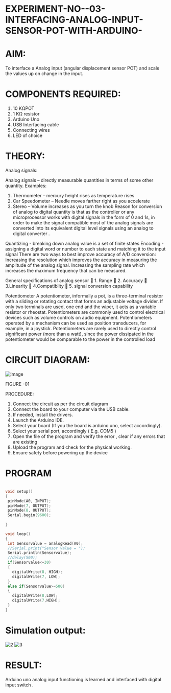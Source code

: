 # EXPERIMENT-NO--03-INTERFACING-ANALOG-INPUT-SENSOR-POT-WITH-ARDUINO-




# AIM:
To interface a Analog  input (angular displacement sensor POT) and scale the values up on change in the input.


# COMPONENTS REQUIRED:
1.	10 KΩPOT
2.	1 KΩ resistor 
3.	Arduino Uno 
4.	USB Interfacing cable 
5.	Connecting wires 
6.	LED of choice 



# THEORY: 

Analog signals:

Analog signals – directly measurable quantities in terms of some other quantity.
Examples:
1. Thermometer – mercury height rises as temperature rises
2. Car Speedometer – Needle moves farther right as you accelerate
3. Stereo – Volume increases as you turn the knob
Reason for conversion of analog to digital quantity is that as the controller or any microprocessor works with digital signals in the form of 0 and 1s, in order to make the signal compatible  most of the analog signals are converted into its equivalent digital level signals using an analog to digital converter .

Quantizing - breaking down analog value is a set of finite states
Encoding - assigning a digital word or number to each state and matching it to the input signal
 There are two ways to best improve accuracy of A/D conversion:
Increasing the resolution which improves the accuracy in measuring the amplitude of the analog signal.
Increasing the sampling rate which increases the maximum frequency that can be measured.

General specifications of analog sensor
	1. Range
	2. Accuracy
	3.Linearity
	4.Compatiblity
	5. signal conversion capability

Potentiometer
A potentiometer, informally a pot, is a three-terminal resistor with a sliding or rotating contact that forms an adjustable voltage divider. If only two terminals are used, one end and the wiper, it acts as a variable resistor or rheostat.
Potentiometers are commonly used to control electrical devices such as volume controls on audio equipment. Potentiometers operated by a mechanism can be used as position transducers, for example, in a joystick. Potentiometers are rarely used to directly control significant power (more than a watt), since the power dissipated in the potentiometer would be comparable to the power in the controlled load


# CIRCUIT DIAGRAM:

![image](https://user-images.githubusercontent.com/36288975/163530788-eec3cdc3-95e8-4d2d-8349-6d0ea4c9439c.png)

FIGURE -01


PROCEDURE:

1.	Connect the circuit as per the circuit diagram 
2.	Connect the board to your computer via the USB cable.
3.	If needed, install the drivers.
4.	Launch the Arduino IDE.
5.	Select your board (If you the board is arduino uno, select accordingly).
6.	Select your serial port, accordingly ( E.g. COM5 )
7.	Open the file of the program  and verify the error , clear if any errors that are existing 
8.	Upload the program and check for the physical working. 
9.	Ensure safety before powering up the device 



# PROGRAM
```c

void setup()
{
 pinMode(A0, INPUT);
 pinMode(7, OUTPUT);
 pinMode(8, OUTPUT);
 Serial.begin(9600);
 
}

void loop()
{
 int Sensorvalue = analogRead(A0);
 //Serial.print("Sensor Value = ");
 Serial.println(Sensorvalue);
 //delay(500);
 if(Sensorvalue<=30)
 {
   digitalWrite(8, HIGH);
   digitalWrite(7, LOW);
 }
 else if(Sensorvalue>=500)
 {
   digitalWrite(8,LOW);
   digitalWrite(7,HIGH);
 }
}

```


# Simulation output:


![2](https://user-images.githubusercontent.com/75234646/166485332-f97bc276-eb45-481c-8730-373b3cd86cf8.png)
![3](https://user-images.githubusercontent.com/75234646/166485340-f167d0b1-3b7c-4005-ae4e-304d992e7bb4.png)



# RESULT:
Arduino uno analog input functioning is learned and interfaced with digital input switch .
